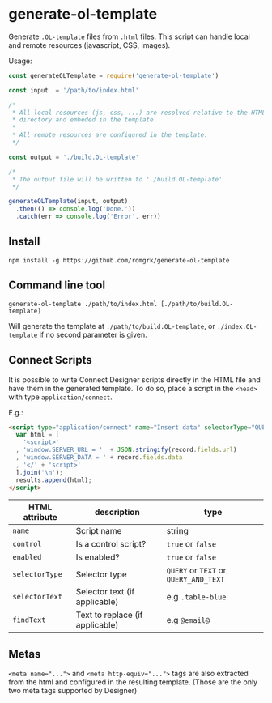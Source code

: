 
# generate-ol-template

Generate `.OL-template` files from `.html` files.
This script can handle local and remote resources (javascript, CSS, images).

Usage:
```javascript
const generateOLTemplate = require('generate-ol-template')

const input  = '/path/to/index.html'

/*
 * All local resources (js, css, ...) are resolved relative to the HTML
 * directory and embeded in the template.
 *
 * All remote resources are configured in the template.
 */

const output = './build.OL-template'

/*
 * The output file will be written to './build.OL-template'
 */

generateOLTemplate(input, output)
  .then(() => console.log('Done.'))
  .catch(err => console.log('Error', err))

```

## Install

```shell
npm install -g https://github.com/romgrk/generate-ol-template
```

## Command line tool

```shell
generate-ol-template ./path/to/index.html [./path/to/build.OL-template]
```

Will generate the template at `./path/to/build.OL-template`, or
`./index.OL-template` if no second parameter is given.

## Connect Scripts

It is possible to write Connect Designer scripts directly in the HTML file 
and have them in the generated template. To do so, place a script in the
`<head>` with type `application/connect`.

E.g.:
```html
<script type="application/connect" name="Insert data" selectorType="QUERY" selectorText="head">
  var html = [
    '<script>'
  , 'window.SERVER_URL = '  + JSON.stringify(record.fields.url)
  , 'window.SERVER_DATA = ' + record.fields.data
  , '</' + 'script>'
  ].join('\n');
  results.append(html);
</script>
```

| HTML attribute | description                     | type                                  |
| -------------- | -----------                     | ----                                  |
| `name`         | Script name                     | string                                |
| `control`      | Is a control script?            | `true` or `false`                     |
| `enabled`      | Is enabled?                     | `true` or `false`                     |
| `selectorType` | Selector type                   | `QUERY` or `TEXT` or `QUERY_AND_TEXT` |
| `selectorText` | Selector text (if applicable)   | e.g `.table-blue`                     |
| `findText`     | Text to replace (if applicable) | e.g `@email@`                         |


## Metas

`<meta name="...">` and `<meta http-equiv="...">` tags are also extracted from
the html and configured in the resulting template. (Those are the only two meta
tags supported by Designer)

